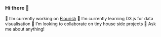 ### Hi there 👋

<!--
**bobbysebolao/bobbysebolao** is a ✨ _special_ ✨ repository because its `README.md` (this file) appears on your GitHub profile.
-->

🔭 I’m currently working on [Flourish](https://flourish.studio/)
🌱 I’m currently learning D3.js for data visualisation
👯 I’m looking to collaborate on tiny house side projects
💬 Ask me about anything!
